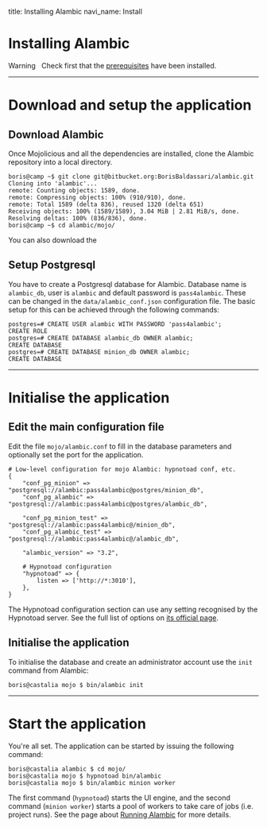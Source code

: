 title: Installing Alambic
navi_name: Install


# Installing Alambic

<span class="label label-warning">Warning</span> &nbsp; Check first that the [prerequisites](/Setup/Prerequisites) have been installed.

-----

# Download and setup the application

## Download Alambic

Once Mojolicious and all the dependencies are installed, clone the Alambic repository into a local directory.

    boris@camp ~$ git clone git@bitbucket.org:BorisBaldassari/alambic.git
    Cloning into 'alambic'...
    remote: Counting objects: 1589, done.
    remote: Compressing objects: 100% (910/910), done.
    remote: Total 1589 (delta 836), reused 1320 (delta 651)
    Receiving objects: 100% (1589/1589), 3.04 MiB | 2.81 MiB/s, done.
    Resolving deltas: 100% (836/836), done.
    boris@camp ~$ cd alambic/mojo/

You can also download the

## Setup Postgresql

You have to create a Postgresql database for Alambic. Database name is `alambic_db`, user is `alambic` and default password is `pass4alambic`. These can be changed in the `data/alambic_conf.json` configuration file. The basic setup for this can be achieved through the following commands:

    postgres=# CREATE USER alambic WITH PASSWORD 'pass4alambic';
    CREATE ROLE
    postgres=# CREATE DATABASE alambic_db OWNER alambic;
    CREATE DATABASE
    postgres=# CREATE DATABASE minion_db OWNER alambic;
    CREATE DATABASE


-----

# Initialise the application

## Edit the main configuration file

Edit the file `mojo/alambic.conf` to fill in the database parameters and optionally set the port for the application.

    # Low-level configuration for mojo Alambic: hypnotoad conf, etc.
    {
        "conf_pg_minion" => "postgresql://alambic:pass4alambic@postgres/minion_db",
        "conf_pg_alambic" => "postgresql://alambic:pass4alambic@postgres/alambic_db",

        "conf_pg_minion_test" => "postgresql://alambic:pass4alambic@/minion_db",
        "conf_pg_alambic_test" => "postgresql://alambic:pass4alambic@/alambic_db",

        "alambic_version" => "3.2",

        # Hypnotoad configuration
        "hypnotoad" => {
            listen => ['http://*:3010'],
        },
    }

The Hypnotoad configuration section can use any setting recognised by the Hypnotoad server. See the full list of options on [its official page](http://mojolicious.org/perldoc/Mojo/Server/Hypnotoad).

## Initialise the application

To initialise the database and create an administrator account use the `init` command from Alambic:

```
boris@castalia mojo $ bin/alambic init
```

----

# Start the application

You're all set.
The application can be started by issuing the following command:

    boris@castalia alambic $ cd mojo/
    boris@castalia mojo $ hypnotoad bin/alambic
    boris@castalia mojo $ bin/alambic minion worker

The first command (`hypnotoad`) starts the UI engine, and the second command (`minion worker`) starts a pool of workers to take care of jobs (i.e. project runs). See the page about [Running Alambic](/Setup/Run) for more details.
